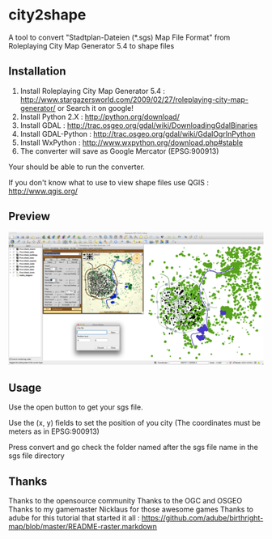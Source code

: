 city2shape
==========

A tool to convert "Stadtplan-Dateien (*.sgs) Map File Format" from Roleplaying City Map Generator 5.4 to shape files


Installation
------------

1. Install Roleplaying City Map Generator 5.4 : http://www.stargazersworld.com/2009/02/27/roleplaying-city-map-generator/ or Search it on google!
2. Install Python 2.X : http://python.org/download/
3. Install GDAL : http://trac.osgeo.org/gdal/wiki/DownloadingGdalBinaries
4. Install GDAL-Python : http://trac.osgeo.org/gdal/wiki/GdalOgrInPython
5. Install WxPython : http://www.wxpython.org/download.php#stable
6. The converter will save as Google Mercator (EPSG:900913)
 
Your should be able to run the converter.

If you don't know what to use to view shape files use QGIS : http://www.qgis.org/


Preview
-------

![Sample Image](sample.png)


Usage
-----

Use the open button to get your sgs file.

Use the (x, y) fields to set the position of you city (The coordinates must be meters as in EPSG:900913)

Press convert and go check the folder named after the sgs file name in the sgs file directory

Thanks
------

Thanks to the opensource community
Thanks to the OGC and OSGEO
Thanks to my gamemaster Nicklaus for those awesome games
Thanks to adube for this tutorial that started it all : https://github.com/adube/birthright-map/blob/master/README-raster.markdown


